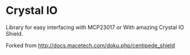 Crystal IO
========

Library for easy interfacing with MCP23017 or With amazing Crystal IO Shield.

Forked from http://docs.macetech.com/doku.php/centipede_shield
